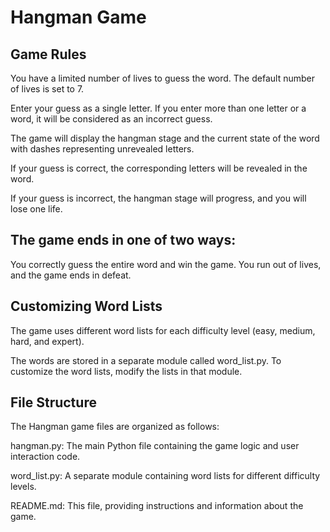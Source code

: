 # Hangman Game

## Game Rules
You have a limited number of lives to guess the word. The default number of lives is set to 7.

Enter your guess as a single letter. If you enter more than one letter or a word, it will be considered as an incorrect guess.

The game will display the hangman stage and the current state of the word with dashes representing unrevealed letters.

If your guess is correct, the corresponding letters will be revealed in the word.

If your guess is incorrect, the hangman stage will progress, and you will lose one life.

## The game ends in one of two ways:

You correctly guess the entire word and win the game.
You run out of lives, and the game ends in defeat.

## Customizing Word Lists

The game uses different word lists for each difficulty level (easy, medium, hard, and expert). 

The words are stored in a separate module called word_list.py. To customize the word lists, modify the lists in that module.

## File Structure
The Hangman game files are organized as follows:

hangman.py: The main Python file containing the game logic and user interaction code.

word_list.py: A separate module containing word lists for different difficulty levels.

README.md: This file, providing instructions and information about the game.
